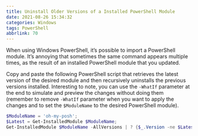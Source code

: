 ```yaml
---
title: Uninstall Older Versions of a Installed PowerShell Module
date: 2021-08-26 15:34:32
categories: Windows
tags: PowerShell
abbrlink: 70
---
```

When using Windows PowerShell, it’s possible to import a PowerShell module. It’s annoying that sometimes the same command appears multiple times, as the result of an installed PowerShell module that you updated.

Copy and paste the following PowerShell script that retrieves the latest version of the desired module and then recursively uninstalls the previous versions installed. Interesting to note, you can use the `-WhatIf` parameter at the end to simulate and preview the changes without doing them (remember to remove `-WhatIf` parameter when you want to apply the changes and to set the `$ModuleName` to the desired PowerShell module).

```powershell
$ModuleName = 'oh-my-posh';
$Latest = Get-InstalledModule $ModuleName; 
Get-InstalledModule $ModuleName -AllVersions | ? {$_.Version -ne $Latest.Version} | Uninstall-Module -WhatIf
```
